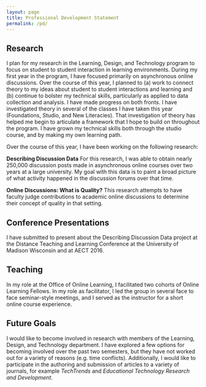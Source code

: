 ```yaml
---
layout: page
title: Professional Development Statement
permalink: /pd/
---
```

## Research

I plan for my research in the Learning, Design, and Technology program to focus on student to student interaction in learning environments. During my first year in the program, I have focused primarily on asynchronous online discussions. Over the course of this year, I planned to (a) work to connect theory to my ideas about student to student interactions and learning and (b) continue to bolster my technical skills, particularly as applied to data collection and analysis. I have made progress on both fronts. I have investigated theory in several of the classes I have taken this year (Foundations, Studio, and New Literacies). That investigation of theory has helped me begin to articulate a framework that I hope to build on throughout the program. I have grown my technical skills both through the studio course, and by making my own learning path.

Over the course of this year, I have been working on the following research:

**Describing Discussion Data** For this research, I was able to obtain nearly 250,000 discussion posts made in asynchronous online courses over two years at a large university. My goal with this data is to paint a broad picture of what activity happened in the discussion forums over that time.

**Online Discussions: What is Quality?** This research attempts to have faculty judge contributions to academic online discussions to determine their concept of quality in that setting.

## Conference Presentations
I have submitted to present about the Describing Discussion Data project at the Distance Teaching and Learning Conference at the University of Madison Wisconsin and at AECT 2016.

## Teaching
In my role at the Office of Online Learning, I facilitated two cohorts of Online Learning Fellows. In my role as facilitator, I led the group in several face to face seminar-style meetings, and I served as the instructor for a short online course experience.

## Future Goals
I would like to become involved in research with members of the Learning, Design, and Technology department. I have explored a few options for becoming involved over the past two semesters, but they have not worked out for a variety of reasons (e.g. time conflicts). Additionally, I would like to participate in the authoring and submission of articles to a variety of journals, for example *TechTrends* and *Educational Technology Research and Development*.

